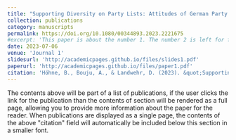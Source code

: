 ```yaml
---
title: "Supporting Diversity on Party Lists: Attitudes of German Party Gatekeepers towards Enhancing Immigrant Representation."
collection: publications
category: manuscripts
permalink: https://doi.org/10.1080/00344893.2023.2221675
#excerpt: 'This paper is about the number 1. The number 2 is left for future work.'
date: 2023-07-06
venue: 'Journal 1'
slidesurl: 'http://academicpages.github.io/files/slides1.pdf'
paperurl: 'http://academicpages.github.io/files/paper1.pdf'
citation: 'Höhne, B., Bouju, A., & Landwehr, D. (2023). &quot;Supporting Diversity on Party Lists: Attitudes of German Party Gatekeepers towards Enhancing Immigrant Representation.&quot; <i>Representation</i>. 60(3).'
---
```


The contents above will be part of a list of publications, if the user clicks the link for the publication than the contents of section will be rendered as a full page, allowing you to provide more information about the paper for the reader. When publications are displayed as a single page, the contents of the above "citation" field will automatically be included below this section in a smaller font.
